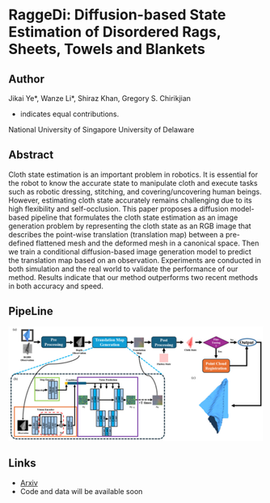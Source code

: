 # RaggeDi: Diffusion-based State Estimation of Disordered Rags, Sheets, Towels and Blankets

## Author
Jikai Ye*, Wanze Li*, Shiraz Khan, Gregory S. Chirikjian
* indicates equal contributions.

National University of Singapore
University of Delaware

## Abstract
Cloth state estimation is an important problem in robotics. It is essential for the robot to know the accurate state to manipulate cloth and execute tasks such as robotic dressing, stitching, and covering/uncovering human beings. However, estimating cloth state accurately remains challenging due to its high flexibility and self-occlusion. This paper proposes a diffusion model-based pipeline that formulates the cloth state estimation as an image generation problem by representing the cloth state as an RGB image that describes the point-wise translation (translation map) between a pre-defined flattened mesh and the deformed mesh in a canonical space. Then we train a conditional diffusion-based image generation model to predict the translation map based on an observation. Experiments are conducted in both simulation and the real world to validate the performance of our method. Results indicate that our method outperforms two recent methods in both accuracy and speed. 

## PipeLine
![teaser](pipeline_3.jpg)

## Links
-  [Arxiv](https://arxiv.org/abs/2409.11831)
-  Code and data will be available soon
